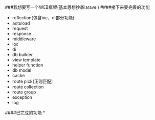 ###我想要写一个WEB框架(基本思想抄袭laravel)
####接下来要完善的功能
* reflection(包含ioc、di部分功能)
* aotuload
* request
* response
* middleware
* ioc
* di
* db builder
* view template
* helper function
* db model
* cache
* route pick(正则匹配)
* route collection
* route group
* exception
* log

####已完成的功能
*